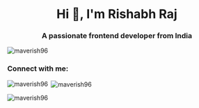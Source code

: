 <h1 align="center">Hi 👋, I'm Rishabh Raj</h1>
<h3 align="center">A passionate frontend developer from India</h3>

<p align="left"> <img src="https://komarev.com/ghpvc/?username=maverish96&label=Profile%20views&color=0e75b6&style=flat" alt="maverish96" /> </p>

<h3 align="left">Connect with me:</h3>
<p align="left">
</p>

<p><img align="left" src="https://github-readme-stats.vercel.app/api/top-langs?username=maverish96&show_icons=true&locale=en&layout=compact" alt="maverish96" /></p>

<p>&nbsp;<img align="center" src="https://github-readme-stats.vercel.app/api?username=maverish96&show_icons=true&locale=en" alt="maverish96" /></p>

<p><img align="center" src="https://github-readme-streak-stats.herokuapp.com/?user=maverish96&theme=dark" alt="maverish96" /></p>

